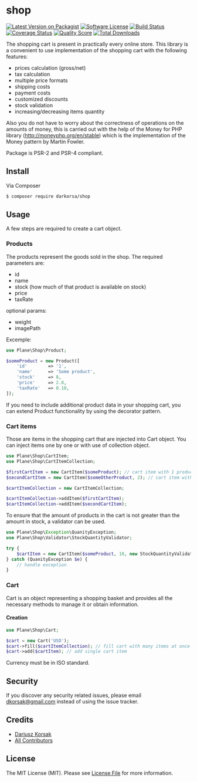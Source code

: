 # shop

[![Latest Version on Packagist][ico-version]][link-packagist]
[![Software License][ico-license]](LICENSE.md)
[![Build Status][ico-travis]][link-travis]
[![Coverage Status][ico-scrutinizer]][link-scrutinizer]
[![Quality Score][ico-code-quality]][link-code-quality]
[![Total Downloads][ico-downloads]][link-downloads]

The shopping cart is present in practically every online store. This library is a convenient to use implementation of the shopping cart with the following features:

- prices calculation (gross/net)
- tax calculation
- multiple price formats
- shipping costs
- payment costs
- customized discounts
- stock validation
- increasing/decreasing items quantity

Also you do not have to worry about the correctness of operations on the amounts of money, this is carried out with the help of the Money for PHP library (http://moneyphp.org/en/stable) which is the implementation of the Money pattern by Martin Fowler. 

Package is PSR-2 and PSR-4 compliant.

## Install

Via Composer

``` bash
$ composer require darkorsa/shop
```

## Usage

A few steps are required to create a cart object.

### Products

The products represent the goods sold in the shop. The required parameters are:

- id
- name
- stock (how much of that product is available on stock)
- price
- taxRate

optional params:

- weight
- imagePath

Excemple:

``` php
use Plane\Shop\Product;

$someProduct = new Product([
    'id'        => '1',
    'name'      => 'Some product',
    'stock'     => 8,
    'price'     => 2.8,
    'taxRate'   => 0.10,
]);
```

If you need to include additional product data in your shopping cart, you can extend Product functionality by using the decorator pattern.

### Cart items

Those are items in the shopping cart that are injected into Cart object. You can inject items one by one or with use of collection object.

``` php
use Plane\Shop\CartItem;
use Plane\Shop\CartItemCollection;

$firstCartItem = new CartItem($someProduct); // cart item with 1 product
$secondCartItem = new CartItem($someOtherProduct, 2); // cart item with 2 products

$cartItemCollection = new CartItemCollection;

$cartItemCollection->addItem($firstCartItem);
$cartItemCollection->addItem($secondCartItem);
```

To ensure that the amount of products in the cart is not greater than the amount in stock, a validator can be used.

``` php
use Plane\Shop\Exception\QuanityException;
use Plane\Shop\Validator\StockQuantityValidator;

try {
    $cartItem = new CartItem($someProduct, 10, new StockQuantityValidator));
} catch (QuanityException $e) {
    // handle exception
}
```

### Cart

Cart is an object representing a shopping basket and provides all the necessary methods to manage it or obtain information.

#### Creation

``` php
use Plane\Shop\Cart;

$cart = new Cart('USD');
$cart->fill($cartItemCollection); // fill cart with many items at once
$cart->add($cartItem); // add single cart item
```

Currency must be in ISO standard.

## Security

If you discover any security related issues, please email dkorsak@gmail.com instead of using the issue tracker.

## Credits

- [Dariusz Korsak][link-author]
- [All Contributors][link-contributors]

## License

The MIT License (MIT). Please see [License File](LICENSE.md) for more information.

[ico-version]: https://img.shields.io/packagist/v/darkorsa/shop.svg?style=flat-square
[ico-license]: https://img.shields.io/badge/license-MIT-brightgreen.svg?style=flat-square
[ico-travis]: https://img.shields.io/travis/darkorsa/shop/master.svg?style=flat-square
[ico-scrutinizer]: https://img.shields.io/scrutinizer/coverage/g/darkorsa/shop.svg?style=flat-square
[ico-code-quality]: https://img.shields.io/scrutinizer/g/darkorsa/shop.svg?style=flat-square
[ico-downloads]: https://img.shields.io/packagist/dt/darkorsa/shop.svg?style=flat-square

[link-packagist]: https://packagist.org/packages/darkorsa/shop
[link-travis]: https://travis-ci.org/darkorsa/shop
[link-scrutinizer]: https://scrutinizer-ci.com/g/darkorsa/shop/code-structure
[link-code-quality]: https://scrutinizer-ci.com/g/darkorsa/shop
[link-downloads]: https://packagist.org/packages/darkorsa/shop
[link-author]: https://github.com/darkorsa
[link-contributors]: ../../contributors
